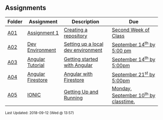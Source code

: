 ## Assignments
| Folder | Assignment | Description | Due|
 | ------------|------------|------------|------------|
 | [A01](https://github.com/rugbyprof/4443-Mobile-Apps/tree/master/Assignments/A01) | [ Assignment 1 ](https://github.com/rugbyprof/4443-Mobile-Apps/tree/master/Assignments/A01) | [ Creating a repository](https://github.com/rugbyprof/4443-Mobile-Apps/tree/master/Assignments/A01) | [Second Week of Class](https://github.com/rugbyprof/4443-Mobile-Apps/tree/master/Assignments/A01) |
 | [A02](https://github.com/rugbyprof/4443-Mobile-Apps/tree/master/Assignments/A02) | [ Dev Environment ](https://github.com/rugbyprof/4443-Mobile-Apps/tree/master/Assignments/A02) | [ Setting up a local dev environment](https://github.com/rugbyprof/4443-Mobile-Apps/tree/master/Assignments/A02) | [September 14<sup>th</sup> by 5:00 pm](https://github.com/rugbyprof/4443-Mobile-Apps/tree/master/Assignments/A02) |
 | [A03](https://github.com/rugbyprof/4443-Mobile-Apps/tree/master/Assignments/A03) | [ Angular Tutorial ](https://github.com/rugbyprof/4443-Mobile-Apps/tree/master/Assignments/A03) | [ Getting started with Angular](https://github.com/rugbyprof/4443-Mobile-Apps/tree/master/Assignments/A03) | [September 14<sup>th</sup> by 5:00pm](https://github.com/rugbyprof/4443-Mobile-Apps/tree/master/Assignments/A03) |
 | [A04](https://github.com/rugbyprof/4443-Mobile-Apps/tree/master/Assignments/A04) | [ Angular Firestore ](https://github.com/rugbyprof/4443-Mobile-Apps/tree/master/Assignments/A04) | [ Angular with Firestore](https://github.com/rugbyprof/4443-Mobile-Apps/tree/master/Assignments/A04) | [September 21<sup>st</sup> by 5:00pm](https://github.com/rugbyprof/4443-Mobile-Apps/tree/master/Assignments/A04) |
 | [A05](https://github.com/rugbyprof/4443-Mobile-Apps/tree/master/Assignments/A05) | [ IONIC ](https://github.com/rugbyprof/4443-Mobile-Apps/tree/master/Assignments/A05) | [ Getting Up and Running](https://github.com/rugbyprof/4443-Mobile-Apps/tree/master/Assignments/A05) | [Monday, September 10<sup>th</sup> by classtime.](https://github.com/rugbyprof/4443-Mobile-Apps/tree/master/Assignments/A05) |

<sup>Last Updated: 2018-09-12 (Wed @ 13:57)</sup>